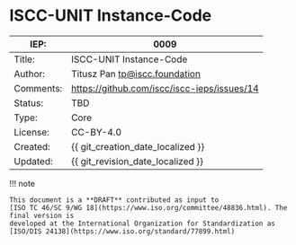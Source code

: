 # ISCC-UNIT Instance-Code

| IEP:      | 0009                                        |
|-----------|---------------------------------------------|
| Title:    | ISCC-UNIT Instance-Code                     |
| Author:   | Titusz Pan <tp@iscc.foundation>             |
| Comments: | https://github.com/iscc/iscc-ieps/issues/14 |
| Status:   | TBD                                         |
| Type:     | Core                                        |
| License:  | CC-BY-4.0                                   |
| Created:  | {{ git_creation_date_localized }}           |
| Updated:  | {{ git_revision_date_localized }}           |

!!! note

    This document is a **DRAFT** contributed as input to 
    [ISO TC 46/SC 9/WG 18](https://www.iso.org/committee/48836.html). The final version is 
    developed at the International Organization for Standardization as
    [ISO/DIS 24138](https://www.iso.org/standard/77899.html)

